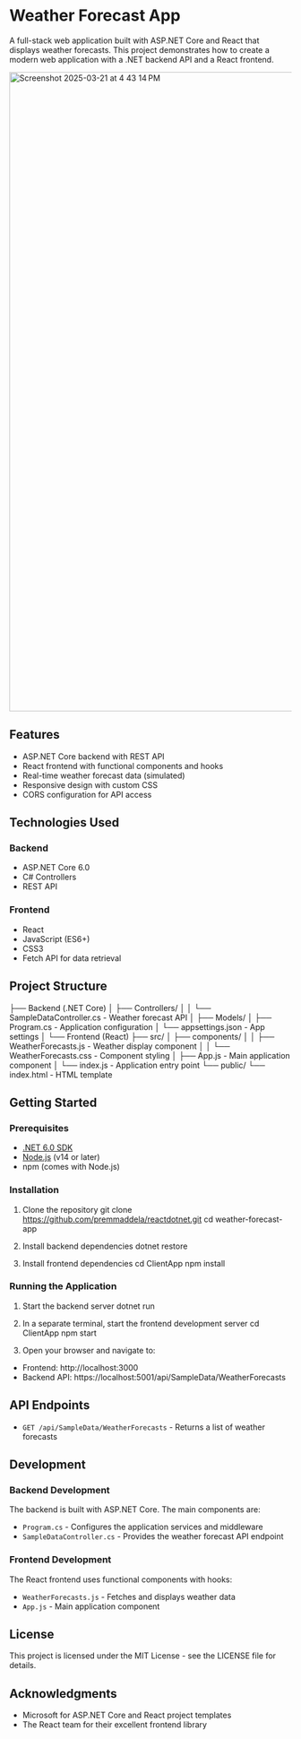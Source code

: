 # Weather Forecast App

A full-stack web application built with ASP.NET Core and React that displays weather forecasts. This project demonstrates how to create a modern web application with a .NET backend API and a React frontend.

<img width="1141" alt="Screenshot 2025-03-21 at 4 43 14 PM" src="https://github.com/user-attachments/assets/d1fb7b83-c7b6-45bd-9147-3fde744493b1" />

## Features

- ASP.NET Core backend with REST API
- React frontend with functional components and hooks
- Real-time weather forecast data (simulated)
- Responsive design with custom CSS
- CORS configuration for API access

## Technologies Used

### Backend
- ASP.NET Core 6.0
- C# Controllers
- REST API

### Frontend
- React
- JavaScript (ES6+)
- CSS3
- Fetch API for data retrieval

## Project Structure

├── Backend (.NET Core)
│   ├── Controllers/
│   │   └── SampleDataController.cs - Weather forecast API
│   ├── Models/
│   ├── Program.cs - Application configuration
│   └── appsettings.json - App settings
│
└── Frontend (React)
    ├── src/
    │   ├── components/
    │   │   ├── WeatherForecasts.js - Weather display component
    │   │   └── WeatherForecasts.css - Component styling
    │   ├── App.js - Main application component
    │   └── index.js - Application entry point
    └── public/
        └── index.html - HTML template

## Getting Started

### Prerequisites

- [.NET 6.0 SDK](https://dotnet.microsoft.com/download/dotnet/6.0)
- [Node.js](https://nodejs.org/) (v14 or later)
- npm (comes with Node.js)

### Installation

1. Clone the repository
git clone https://github.com/premmaddela/reactdotnet.git cd weather-forecast-app


2. Install backend dependencies
dotnet restore


3. Install frontend dependencies
cd ClientApp npm install


### Running the Application

1. Start the backend server
dotnet run


2. In a separate terminal, start the frontend development server
cd ClientApp npm start


3. Open your browser and navigate to:
- Frontend: http://localhost:3000
- Backend API: https://localhost:5001/api/SampleData/WeatherForecasts

## API Endpoints

- `GET /api/SampleData/WeatherForecasts` - Returns a list of weather forecasts

## Development

### Backend Development

The backend is built with ASP.NET Core. The main components are:

- `Program.cs` - Configures the application services and middleware
- `SampleDataController.cs` - Provides the weather forecast API endpoint

### Frontend Development

The React frontend uses functional components with hooks:

- `WeatherForecasts.js` - Fetches and displays weather data
- `App.js` - Main application component

## License

This project is licensed under the MIT License - see the LICENSE file for details.

## Acknowledgments

- Microsoft for ASP.NET Core and React project templates
- The React team for their excellent frontend library
